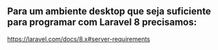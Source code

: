 ## Para um ambiente desktop que seja suficiente para programar com Laravel 8 precisamos:

https://laravel.com/docs/8.x#server-requirements

